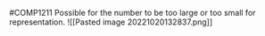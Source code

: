 #COMP1211 
Possible for the number to be too large or too small for representation.
![[Pasted image 20221020132837.png]]
